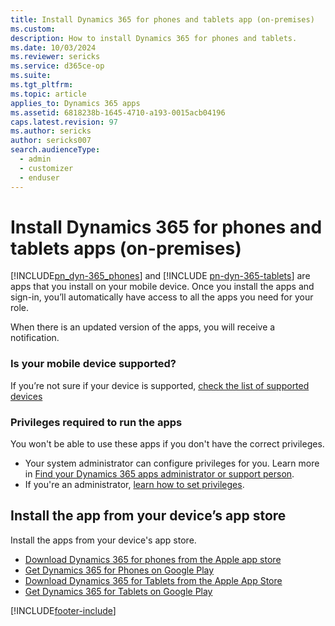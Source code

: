 ```yaml
---
title: Install Dynamics 365 for phones and tablets app (on-premises)
ms.custom:
description: How to install Dynamics 365 for phones and tablets.
ms.date: 10/03/2024
ms.reviewer: sericks
ms.service: d365ce-op
ms.suite:
ms.tgt_pltfrm:
ms.topic: article
applies_to: Dynamics 365 apps
ms.assetid: 6818238b-1645-4710-a193-0015acb04196
caps.latest.revision: 97
ms.author: sericks
author: sericks007
search.audienceType:
  - admin
  - customizer
  - enduser
---
```

# Install Dynamics 365 for phones and tablets apps (on-premises)

[!INCLUDE[pn_dyn-365_phones](../includes/pn-dyn-365-phones.md)] and [!INCLUDE [pn-dyn-365-tablets](../includes/pn-dyn-365-tablets.md)] are apps that you install on your mobile device. Once you install the apps and sign-in, you’ll automatically have access to all the apps you need for your role.

When there is an updated version of the apps, you will receive a notification. 

### Is your mobile device supported?
 If you’re not sure if your device is supported, [check the list of supported devices](../mobile-app/support-phones-tablets.md)

### Privileges required to run the apps

You won't be able to use these apps if you don't have the correct privileges.

- Your system administrator can configure privileges for you. Learn more in [Find your Dynamics 365 apps administrator or support person](../customerengagement/on-premises/basics/find-administrator-support.md).
- If you're an administrator, [learn how to set privileges](../mobile-app/set-up-dynamics-365-for-phones-and-dynamics-365-for-tablets.md).  

## Install the app from your device’s app store

Install the apps from your device's app store.

- [Download Dynamics 365 for phones from the Apple app store](https://go.microsoft.com/fwlink/p/?LinkID=519213)
- [Get Dynamics 365 for Phones on Google Play](https://go.microsoft.com/fwlink/p/?LinkID=519214)
- [Download Dynamics 365 for Tablets from the Apple App Store](https://go.microsoft.com/fwlink/p/?LinkID=313645)
- [Get Dynamics 365 for Tablets on Google Play](https://go.microsoft.com/fwlink/p/?LinkID=392774)


[!INCLUDE[footer-include](../includes/footer-banner.md)]
